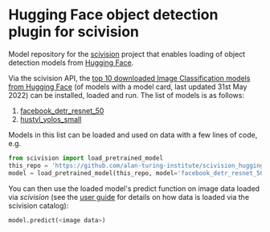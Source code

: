 # Hugging Face object detection plugin for scivision

Model repository for the [scivision](https://scivision.readthedocs.io/) project that enables loading of object detection models from [Hugging Face](https://huggingface.co/models?pipeline_tag=object-detection&sort=downloads).

Via the scivision API, the [top 10 downloaded Image Classification models from Hugging Face](https://huggingface.co/models?pipeline_tag=object-detection&sort=downloads) (of models with a model card, last updated 31st May 2022) can be installed, loaded and run. The list of models is as follows:

1. [facebook_detr_resnet_50](https://huggingface.co/facebook/detr-resnet-50)
2. [hustvl_yolos_small](https://huggingface.co/hustvl/yolos-small)

Models in this list can be loaded and used on data with a few lines of code, e.g.

```python
from scivision import load_pretrained_model
this_repo = 'https://github.com/alan-turing-institute/scivision_huggingface_objectdetection'
model = load_pretrained_model(this_repo, model='facebook_detr_resnet_50')
```

You can then use the loaded model's predict function on image data loaded via *scivision* (see the [user guide](https://scivision.readthedocs.io/en/latest/user_guide.html) for details on how data is loaded via the scivision catalog):

```python
model.predict(<image data>)
```
